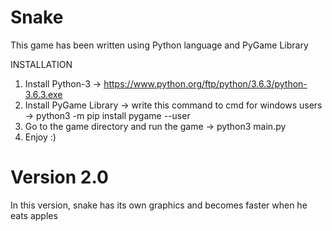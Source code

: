 # Snake

This game has been written using Python language and PyGame Library

INSTALLATION
1) Install Python-3 -> https://www.python.org/ftp/python/3.6.3/python-3.6.3.exe
2) Install PyGame Library -> write this command to cmd for windows users -> python3 -m pip install pygame --user
3) Go to the game directory and run the game -> python3 main.py
4) Enjoy :)


# Version 2.0
In this version, snake has its own graphics and becomes faster when he eats apples

